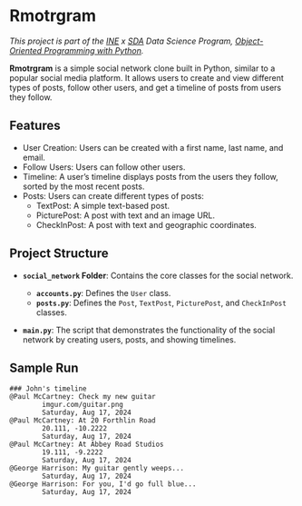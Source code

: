 # Rmotrgram
  *This project is part of the [INE](my.ine.com) x [SDA](https://t.co/zI6rJymObV) Data Science Program, [Object-Oriented Programming with Python](https://my.ine.com/DataScience/courses/26ad63e1/object-oriented-programming-with-python).*

**Rmotrgram** is a simple social network clone built in Python, similar to a popular social media platform. It allows users to create and view different types of posts, follow other users, and get a timeline of posts from users they follow.

## Features
- User Creation: Users can be created with a first name, last name, and email.
- Follow Users: Users can follow other users.
- Timeline: A user’s timeline displays posts from the users they follow, sorted by the most recent posts.
- Posts: Users can create different types of posts:
  - TextPost: A simple text-based post.
  - PicturePost: A post with text and an image URL.
  - CheckInPost: A post with text and geographic coordinates.
  
## Project Structure
- **`social_network` Folder**: Contains the core classes for the social network.
  - **`accounts.py`**: Defines the `User` class.
  - **`posts.py`**: Defines the `Post`, `TextPost`, `PicturePost`, and `CheckInPost` classes.

- **`main.py`**: The script that demonstrates the functionality of the social network by creating users, posts, and showing timelines.

## Sample Run

```
### John's timeline
@Paul McCartney: Check my new guitar
        imgur.com/guitar.png
        Saturday, Aug 17, 2024
@Paul McCartney: At 20 Forthlin Road
        20.111, -10.2222
        Saturday, Aug 17, 2024
@Paul McCartney: At Abbey Road Studios
        19.111, -9.2222
        Saturday, Aug 17, 2024
@George Harrison: My guitar gently weeps...
        Saturday, Aug 17, 2024
@George Harrison: For you, I'd go full blue...
        Saturday, Aug 17, 2024
```
